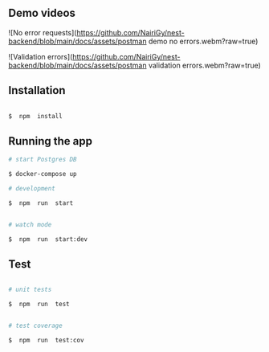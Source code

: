 ## Demo videos

![No error requests](https://github.com/NairiGy/nest-backend/blob/main/docs/assets/postman demo no errors.webm?raw=true)

![Validation errors](https://github.com/NairiGy/nest-backend/blob/main/docs/assets/postman validation errors.webm?raw=true)

## Installation

```bash

$  npm  install

```

## Running the app

```bash
# start Postgres DB

$ docker-compose up

# development

$  npm  run  start


# watch mode

$  npm  run  start:dev

```

## Test

```bash

# unit tests

$  npm  run  test


# test coverage

$  npm  run  test:cov

```
